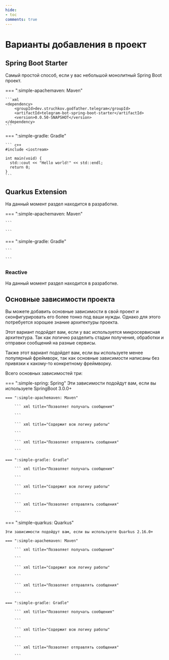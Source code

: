 ```yaml
---
hide:
- toc
comments: true
---
```

# Варианты добавления в проект

## Spring Boot Starter
Самый простой способ, если у вас небольшой монолитный Spring Boot проект.

=== ":simple-apachemaven: Maven"

    ```xml
    <dependency>
        <groupId>dev.struchkov.godfather.telegram</groupId>
        <artifactId>telegram-bot-spring-boot-starter</artifactId>
        <version>0.0.50-SNAPSHOT</version>
    </dependency>
    ```

=== ":simple-gradle: Gradle"

    ``` c++
    #include <iostream>

    int main(void) {
      std::cout << "Hello world!" << std::endl;
      return 0;
    }
    ```

## Quarkus Extension

На данный момент раздел находится в разработке.

=== ":simple-apachemaven: Maven"

    ```

    ```

=== ":simple-gradle: Gradle"

    ``` 
    
    ```

### Reactive

На данный момент раздел находится в разработке.

## Основные зависимости проекта
Вы можете добавить основные зависимости в свой проект и сконфигурировать его более тонко под ваши нужды. Однако для этого потребуется хорошее знание архитектуры проекта.

Этот вариант подойдет вам, если у вас используется микросервисная архитектура. Так как логично разделить стадии получения, обработки и отправки сообщений на разные сервисы.

Также этот вариант подойдет вам, если вы используете менее популярный фреймворк, так как основные зависимости написаны без привязки к какому-то конкретному фреймворку.

Всего основных зависимостей три:

=== ":simple-spring: Spring"
    Эти зависимости подойдут вам, если вы используете SpringBoot 3.0.0+

    === ":simple-apachemaven: Maven"

        ``` xml title="Позволяет получать сообщения"
            
        ```
        
        ``` xml title="Содержит всю логику работы"
            
        ```
        
        ``` xml title="Позволяет отправлять сообщения"
            
        ```
    
    === ":simple-gradle: Gradle"

        ``` xml title="Позволяет получать сообщения"
            
        ```
        
        ``` xml title="Содержит всю логику работы"
            
        ```
        
        ``` xml title="Позволяет отправлять сообщения"
            
        ```

=== ":simple-quarkus: Quarkus"

    Эти зависимости подойдут вам, если вы используете Quarkus 2.16.0+

    === ":simple-apachemaven: Maven"

        ``` xml title="Позволяет получать сообщения"
            
        ```
        
        ``` xml title="Содержит всю логику работы"
            
        ```
        
        ``` xml title="Позволяет отправлять сообщения"
            
        ```
    
    === ":simple-gradle: Gradle"

        ``` xml title="Позволяет получать сообщения"
            
        ```
        
        ``` xml title="Содержит всю логику работы"
            
        ```
        
        ``` xml title="Позволяет отправлять сообщения"
            
        ```